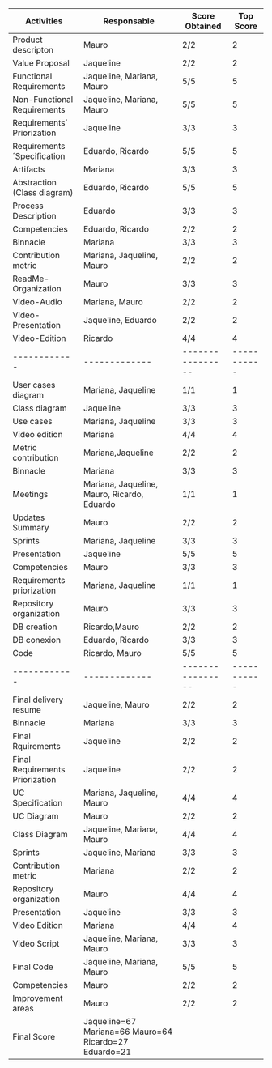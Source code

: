 | Activities | Responsable | Score Obtained | Top Score |
|------------|-------------|----------------|-----------|
|Product descripton| Mauro | 2/2 | 2 |
|Value Proposal| Jaqueline| 2/2 | 2 |
|Functional Requirements| Jaqueline, Mariana, Mauro| 5/5 | 5 |
|Non-Functional Requirements| Jaqueline, Mariana, Mauro| 5/5 |5 | 
|Requirements´ Priorization| Jaqueline | 3/3 |3 |
|Requirements´Specification| Eduardo, Ricardo|5/5 |5 |
| Artifacts | Mariana |3/3 |3 | 
|Abstraction (Class diagram)| Eduardo, Ricardo| 5/5|5 |
|Process Description| Eduardo|3/3 | 3|
|Competencies| Eduardo, Ricardo| 2/2|2|
|Binnacle| Mariana| 3/3 |3|
|Contribution metric| Mariana, Jaqueline, Mauro|2/2 |2|
|ReadMe- Organization| Mauro|3/3| 3|
|Video-Audio| Mariana, Mauro| 2/2| 2|
|Video-Presentation|Jaqueline, Eduardo| 2/2 | 2| 
|Video-Edition| Ricardo | 4/4| 4|
|------------|-------------|----------------|-----------|
|User cases diagram|Mariana, Jaqueline |1/1 |1  |
|Class diagram|Jaqueline|3/3|3|
|Use cases|Mariana, Jaqueline | 3/3| 3|
|Video edition| Mariana |4/4 | 4|
|Metric contribution| Mariana,Jaqueline | 2/2| 2|
|Binnacle| Mariana| 3/3|3|
|Meetings| Mariana, Jaqueline, Mauro, Ricardo, Eduardo| 1/1 | 1|
|Updates Summary| Mauro| 2/2|2|
|Sprints| Mariana, Jaqueline|3/3|3|
|Presentation| Jaqueline| 5/5| 5|
|Competencies|Mauro| 3/3|3|
|Requirements priorization| Mariana, Jaqueline| 1/1|1|
|Repository organization|Mauro| 3/3|3|
|DB creation|Ricardo,Mauro| 2/2|2|
|DB conexion| Eduardo, Ricardo| 3/3| 3|
|Code|Ricardo, Mauro| 5/5|5|
|------------|-------------|----------------|-----------|
|Final delivery resume|Jaqueline, Mauro|2/2|2|
|Binnacle| Mariana|3/3 |3|
|Final Rquirements|Jaqueline|2/2|2|
|Final Requirements Priorization|Jaqueline|2/2|2|
|UC Specification|Mariana, Jaqueline, Mauro|4/4|4|
|UC Diagram|Mauro|2/2|2|
|Class Diagram |Jaqueline, Mariana, Mauro|4/4|4|
|Sprints|Jaqueline, Mariana|3/3|3|
|Contribution metric|Mariana|2/2|2|
|Repository organization|Mauro|4/4|4|
|Presentation |Jaqueline|3/3|3|
|Video Edition|Mariana|4/4|4|
|Video Script|Jaqueline, Mariana, Mauro|3/3|3|
|Final Code|Jaqueline, Mariana, Mauro|5/5|5|
|Competencies|Mauro|2/2|2|
|Improvement areas|Mauro|2/2|2
|Final Score|Jaqueline=67     Mariana=66    Mauro=64    Ricardo=27   Eduardo=21  |
